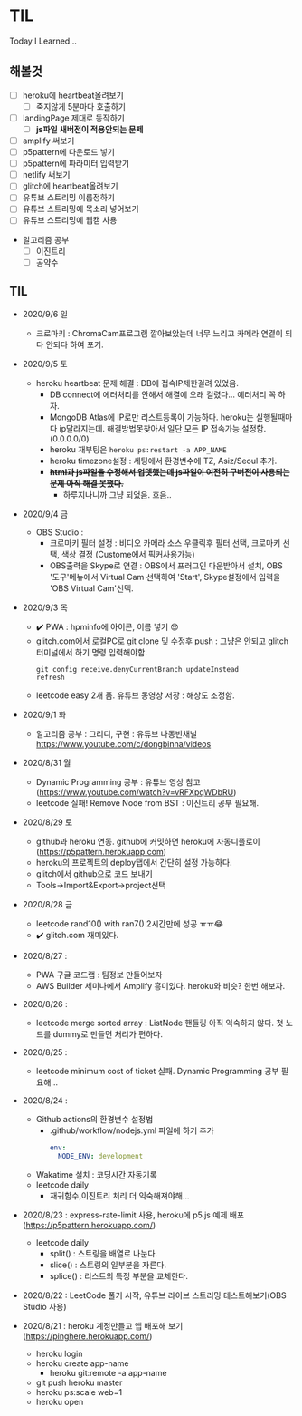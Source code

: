 # TIL
Today I Learned...

## 해볼것
  * [ ] heroku에 heartbeat올려보기
    * [ ] 죽지않게 5분마다 호출하기
  * [ ] landingPage 제대로 동작하기
    * [ ] **js파일 새버전이 적용안되는 문제**
  * [ ] amplify 써보기
  * [ ] p5pattern에 다운로드 넣기
  * [ ] p5pattern에 파라미터 입력받기
  * [ ] netlify 써보기
  * [ ] glitch에 heartbeat올려보기
  * [ ] 유튜브 스트리밍 이름정하기
  * [ ] 유튜브 스트리밍에 목소리 넣어보기
  * [ ] 유튜브 스트리밍에 웹캠 사용
  * 알고리즘 공부
    * [ ] 이진트리
    * [ ] 공약수
    
## TIL
* 2020/9/6 일
  * 크로마키 : ChromaCam프로그램 깔아보았는데 너무 느리고 카메라 연결이 되다 안되다 하여 포기.
  
* 2020/9/5 토
  * heroku heartbeat 문제 해결 : DB에 접속IP제한걸려 있었음.
    * DB connect에 에러처리를 안해서 해결에 오래 걸렸다... 에러처리 꼭 하자.
    * MongoDB Atlas에 IP로만 리스트등록이 가능하다. heroku는 실행될때마다 ip달라지는데. 해결방법못찾아서 일단 모든 IP 접속가능 설정함. (0.0.0.0/0)
    * heroku 재부팅은
      ``` heroku ps:restart -a APP_NAME ```
    * heroku timezone설정 : 세팅에서 환경변수에 TZ, Asiz/Seoul 추가.
    * ~~**html과 js파일을 수정해서 업뎃했는데 js파일이 여전히 구버전이 사용되는 문제 아직 해결 못했다.**~~
      * 하루지나니까 그냥 되었음. 흐음..
      
* 2020/9/4 금
  * OBS Studio : 
    * 크로마키 필터 설정 : 비디오 카메라 소스 우클릭후 필터 선택, 크로마키 선택, 색상 결정 (Custome에서 픽커사용가능)
    * OBS출력을 Skype로 연결 : OBS에서 프러그인 다운받아서 설치, OBS '도구'메뉴에서 Virtual Cam 선택하여 'Start', Skype설정에서 입력을 'OBS Virtual Cam'선택.
    
* 2020/9/3 목
  * :heavy_check_mark:  PWA : hpminfo에 아이콘, 이름 넣기 😎
  * glitch.com에서 로컬PC로 git clone 및 수정후 push : 그냥은 안되고 glitch 터미널에서 하기 명령 입력해야함.
    ```
    git config receive.denyCurrentBranch updateInstead
    refresh
    ```
  * leetcode easy 2개 품. 유튜브 동영상 저장 : 해상도 조정함.

* 2020/9/1  화
  * 알고리즘 공부 : 그리디, 구현 : 유튜브 나동빈채널 https://www.youtube.com/c/dongbinna/videos
  
* 2020/8/31 월
  * Dynamic Programming 공부 : 유튜브 영상 참고 (https://www.youtube.com/watch?v=vRFXpqWDbRU)
  * leetcode 실패! Remove Node from BST : 이진트리 공부 필요해.
  
* 2020/8/29 토
  * github과 heroku 연동. github에 커밋하면 heroku에 자동디플로이 (https://p5pattern.herokuapp.com)
   * heroku의 프로젝트의 deploy탭에서 간단히 설정 가능하다.
  * glitch에서 github으로 코드 보내기 
   * Tools->Import&Export->project선택
   
* 2020/8/28 금
  * leetcode rand10() with ran7() 2시간만에 성공 ㅠㅠ😂
  * :heavy_check_mark: glitch.com 재미있다. 
  
* 2020/8/27 :
  * PWA 구글 코드랩 : 팀정보 만들어보자
  * AWS Builder 세미나에서 Amplify 흥미있다. heroku와 비슷? 한번 해보자.
  
* 2020/8/26 :
  * leetcode merge sorted array : ListNode 핸들링 아직 익숙하지 않다. 첫 노드를 dummy로 만들면 처리가 편하다.
  
* 2020/8/25 :
  * leetcode minimum cost of ticket 실패. Dynamic Programming 공부 필요해...
  
* 2020/8/24 : 
  * Github actions의 환경변수 설정법
    * .github/workflow/nodejs.yml 파일에 하기 추가
      ```yml
      env:
        NODE_ENV: development
      ```
  * Wakatime 설치 : 코딩시간 자동기록
  * leetcode daily
    * 재귀함수,이진트리 처리 더 익숙해져야해...
* 2020/8/23 : express-rate-limit 사용, heroku에 p5.js 예제 배포 (https://p5pattern.herokuapp.com/)
  * leetcode daily 
    * split() : 스트링을 배열로 나눈다.
    * slice() : 스트링의 일부분을 자른다.
    * splice() : 리스트의 특정 부분을 교체한다.
* 2020/8/22 : LeetCode 풀기 시작, 유튜브 라이브 스트리밍 테스트해보기(OBS Studio 사용)
* 2020/8/21 : heroku 계정만들고 앱 배포해 보기 (https://pinghere.herokuapp.com/)
  * heroku login
  * heroku create app-name
    * heroku git:remote -a app-name
  * git push heroku master
  * heroku ps:scale web=1
  * heroku open
